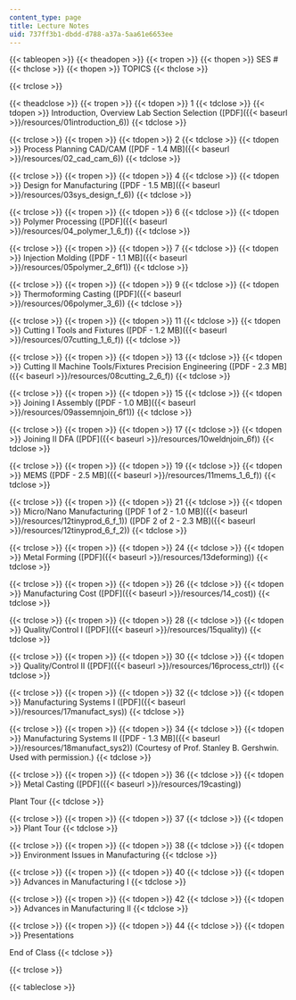 ```yaml
---
content_type: page
title: Lecture Notes
uid: 737ff3b1-dbdd-d788-a37a-5aa61e6653ee
---
```


{{< tableopen >}}
{{< theadopen >}}
{{< tropen >}}
{{< thopen >}}
SES #
{{< thclose >}}
{{< thopen >}}
TOPICS
{{< thclose >}}

{{< trclose >}}

{{< theadclose >}}
{{< tropen >}}
{{< tdopen >}}
1
{{< tdclose >}}
{{< tdopen >}}
Introduction, Overview Lab Section Selection ([PDF]({{< baseurl >}}/resources/01introduction_6))
{{< tdclose >}}

{{< trclose >}}
{{< tropen >}}
{{< tdopen >}}
2
{{< tdclose >}}
{{< tdopen >}}
Process Planning CAD/CAM ([PDF - 1.4 MB]({{< baseurl >}}/resources/02_cad_cam_6))
{{< tdclose >}}

{{< trclose >}}
{{< tropen >}}
{{< tdopen >}}
4
{{< tdclose >}}
{{< tdopen >}}
Design for Manufacturing ([PDF - 1.5 MB]({{< baseurl >}}/resources/03sys_design_f_6))
{{< tdclose >}}

{{< trclose >}}
{{< tropen >}}
{{< tdopen >}}
6
{{< tdclose >}}
{{< tdopen >}}
Polymer Processing ([PDF]({{< baseurl >}}/resources/04_polymer_1_6_f))
{{< tdclose >}}

{{< trclose >}}
{{< tropen >}}
{{< tdopen >}}
7
{{< tdclose >}}
{{< tdopen >}}
Injection Molding ([PDF - 1.1 MB]({{< baseurl >}}/resources/05polymer_2_6f1))
{{< tdclose >}}

{{< trclose >}}
{{< tropen >}}
{{< tdopen >}}
9
{{< tdclose >}}
{{< tdopen >}}
Thermoforming Casting ([PDF]({{< baseurl >}}/resources/06polymer_3_6))
{{< tdclose >}}

{{< trclose >}}
{{< tropen >}}
{{< tdopen >}}
11
{{< tdclose >}}
{{< tdopen >}}
Cutting I Tools and Fixtures ([PDF - 1.2 MB]({{< baseurl >}}/resources/07cutting_1_6_f))
{{< tdclose >}}

{{< trclose >}}
{{< tropen >}}
{{< tdopen >}}
13
{{< tdclose >}}
{{< tdopen >}}
Cutting II Machine Tools/Fixtures Precision Engineering ([PDF - 2.3 MB]({{< baseurl >}}/resources/08cutting_2_6_f))
{{< tdclose >}}

{{< trclose >}}
{{< tropen >}}
{{< tdopen >}}
15
{{< tdclose >}}
{{< tdopen >}}
Joining I Assembly ([PDF - 1.0 MB]({{< baseurl >}}/resources/09assemnjoin_6f1))
{{< tdclose >}}

{{< trclose >}}
{{< tropen >}}
{{< tdopen >}}
17
{{< tdclose >}}
{{< tdopen >}}
Joining II DFA ([PDF]({{< baseurl >}}/resources/10weldnjoin_6f))
{{< tdclose >}}

{{< trclose >}}
{{< tropen >}}
{{< tdopen >}}
19
{{< tdclose >}}
{{< tdopen >}}
MEMS ([PDF - 2.5 MB]({{< baseurl >}}/resources/11mems_1_6_f))
{{< tdclose >}}

{{< trclose >}}
{{< tropen >}}
{{< tdopen >}}
21
{{< tdclose >}}
{{< tdopen >}}
Micro/Nano Manufacturing ([PDF 1 of 2 - 1.0 MB]({{< baseurl >}}/resources/12tinyprod_6_f_1)) ([PDF 2 of 2 - 2.3 MB]({{< baseurl >}}/resources/12tinyprod_6_f_2))
{{< tdclose >}}

{{< trclose >}}
{{< tropen >}}
{{< tdopen >}}
24
{{< tdclose >}}
{{< tdopen >}}
Metal Forming ([PDF]({{< baseurl >}}/resources/13deforming))
{{< tdclose >}}

{{< trclose >}}
{{< tropen >}}
{{< tdopen >}}
26
{{< tdclose >}}
{{< tdopen >}}
Manufacturing Cost ([PDF]({{< baseurl >}}/resources/14_cost))
{{< tdclose >}}

{{< trclose >}}
{{< tropen >}}
{{< tdopen >}}
28
{{< tdclose >}}
{{< tdopen >}}
Quality/Control I ([PDF]({{< baseurl >}}/resources/15quality))
{{< tdclose >}}

{{< trclose >}}
{{< tropen >}}
{{< tdopen >}}
30
{{< tdclose >}}
{{< tdopen >}}
Quality/Control II ([PDF]({{< baseurl >}}/resources/16process_ctrl))
{{< tdclose >}}

{{< trclose >}}
{{< tropen >}}
{{< tdopen >}}
32
{{< tdclose >}}
{{< tdopen >}}
Manufacturing Systems I ([PDF]({{< baseurl >}}/resources/17manufact_sys))
{{< tdclose >}}

{{< trclose >}}
{{< tropen >}}
{{< tdopen >}}
34
{{< tdclose >}}
{{< tdopen >}}
Manufacturing Systems II ([PDF - 1.3 MB]({{< baseurl >}}/resources/18manufact_sys2)) (Courtesy of Prof. Stanley B. Gershwin. Used with permission.)
{{< tdclose >}}

{{< trclose >}}
{{< tropen >}}
{{< tdopen >}}
36
{{< tdclose >}}
{{< tdopen >}}
Metal Casting ([PDF]({{< baseurl >}}/resources/19casting))  
  
Plant Tour
{{< tdclose >}}

{{< trclose >}}
{{< tropen >}}
{{< tdopen >}}
37
{{< tdclose >}}
{{< tdopen >}}
Plant Tour
{{< tdclose >}}

{{< trclose >}}
{{< tropen >}}
{{< tdopen >}}
38
{{< tdclose >}}
{{< tdopen >}}
Environment Issues in Manufacturing
{{< tdclose >}}

{{< trclose >}}
{{< tropen >}}
{{< tdopen >}}
40
{{< tdclose >}}
{{< tdopen >}}
Advances in Manufacturing I
{{< tdclose >}}

{{< trclose >}}
{{< tropen >}}
{{< tdopen >}}
42
{{< tdclose >}}
{{< tdopen >}}
Advances in Manufacturing II
{{< tdclose >}}

{{< trclose >}}
{{< tropen >}}
{{< tdopen >}}
44
{{< tdclose >}}
{{< tdopen >}}
Presentations  
  
End of Class
{{< tdclose >}}

{{< trclose >}}

{{< tableclose >}}